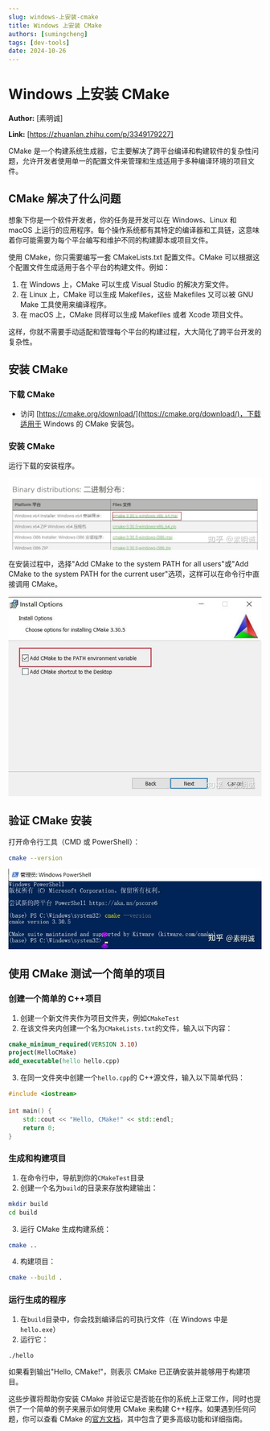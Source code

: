 ```yaml
---
slug: windows-上安装-cmake
title: Windows 上安装 CMake
authors: [sumingcheng]
tags: [dev-tools]
date: 2024-10-26
---
```


# Windows 上安装 CMake

**Author:** [素明诚]

**Link:** [https://zhuanlan.zhihu.com/p/3349179227]

CMake 是一个构建系统生成器，它主要解决了跨平台编译和构建软件的复杂性问题，允许开发者使用单一的配置文件来管理和生成适用于多种编译环境的项目文件。

## CMake 解决了什么问题

想象下你是一个软件开发者，你的任务是开发可以在 Windows、Linux 和 macOS 上运行的应用程序。每个操作系统都有其特定的编译器和工具链，这意味着你可能需要为每个平台编写和维护不同的构建脚本或项目文件。

使用 CMake，你只需要编写一套 CMakeLists.txt 配置文件。CMake 可以根据这个配置文件生成适用于各个平台的构建文件。例如：

1. 在 Windows 上，CMake 可以生成 Visual Studio 的解决方案文件。
2. 在 Linux 上，CMake 可以生成 Makefiles，这些 Makefiles 又可以被 GNU Make 工具使用来编译程序。
3. 在 macOS 上，CMake 同样可以生成 Makefiles 或者 Xcode 项目文件。

这样，你就不需要手动适配和管理每个平台的构建过程，大大简化了跨平台开发的复杂性。

## 安装 CMake

### 下载 CMake

- 访问 [https://cmake.org/download/](https://cmake.org/download/)，下载适用于 Windows 的 CMake 安装包。

### 安装 CMake

运行下载的安装程序。

![安装CMake步骤1](../image/d2719d305851faf3087521a005a04c92.jpg)

在安装过程中，选择"Add CMake to the system PATH for all users"或"Add CMake to the system PATH for the current user"选项，这样可以在命令行中直接调用 CMake。

![安装CMake步骤2](../image/d0d6fa5493ec5ba8de9c272d8e842d77.jpg)

## 验证 CMake 安装

打开命令行工具（CMD 或 PowerShell）：

```bash
cmake --version
```

![验证CMake安装](../image/091698446c90c83e75a77559dfffcbb1.jpg)

## 使用 CMake 测试一个简单的项目

### 创建一个简单的 C++项目

1. 创建一个新文件夹作为项目文件夹，例如`CMakeTest`
2. 在该文件夹内创建一个名为`CMakeLists.txt`的文件，输入以下内容：

```cmake
cmake_minimum_required(VERSION 3.10)
project(HelloCMake)
add_executable(hello hello.cpp)
```

3. 在同一文件夹中创建一个`hello.cpp`的 C++源文件，输入以下简单代码：

```cpp
#include <iostream>

int main() {
    std::cout << "Hello, CMake!" << std::endl;
    return 0;
}
```

### 生成和构建项目

1. 在命令行中，导航到你的`CMakeTest`目录
2. 创建一个名为`build`的目录来存放构建输出：

```bash
mkdir build
cd build
```

3. 运行 CMake 生成构建系统：

```bash
cmake ..
```

4. 构建项目：

```bash
cmake --build .
```

### 运行生成的程序

1. 在`build`目录中，你会找到编译后的可执行文件（在 Windows 中是`hello.exe`）
2. 运行它：

```bash
./hello
```

如果看到输出"Hello, CMake!"，则表示 CMake 已正确安装并能够用于构建项目。

这些步骤将帮助你安装 CMake 并验证它是否能在你的系统上正常工作，同时也提供了一个简单的例子来展示如何使用 CMake 来构建 C++程序。如果遇到任何问题，你可以查看 CMake 的[官方文档](https://cmake.org/documentation/)，其中包含了更多高级功能和详细指南。